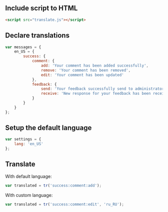 ## Include script to HTML

```html
<script src="translate.js"></script>
```

## Declare translations

```javascript
var messages = {
    en_US = {
        success: {
            comment: {
                add: 'Your comment has been added successfully',
                remove: 'Your comment has been removed',
                edit: 'Your comment has been updated'
            },
            feedback: {
                send: 'Your feedback successfully send to administrator',
                receive: 'New response for your feedback has been received'
            }
        }
    }
};
```

## Setup the default language

```javascript
var settings = {
    lang: 'en_US'
};
```

## Translate

With default language:

```javascript
var translated = tr('success:comment:add');
```

With custom language:

```javascript
var translated = tr('success:comment:edit', 'ru_RU');
```
